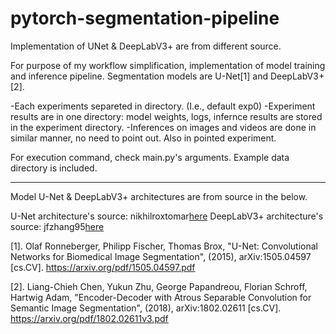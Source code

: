 # pytorch-segmentation-pipeline
Implementation of UNet &amp; DeepLabV3+ are from different source.

For purpose of my workflow simplification, 
implementation of model training and inference pipeline.
Segmentation models are U-Net[1] and DeepLabV3+[2].

-Each experiments separeted in directory. (I.e., default exp0)
-Experiment results are in one directory: model weights, logs, infernce results are stored in the experiment directory.
-Inferences on images and videos are done in similar manner, no need to point out. Also in pointed experiment.

For execution command, check main.py's arguments.
Example data directory is included.


-------------------------------------------------------------------------------------------------------------
Model U-Net & DeepLabV3+ architectures are from source in the below.

U-Net architecture's source: nikhilroxtomar[here](https://github.com/nikhilroxtomar/Semantic-Segmentation-Architecture/tree/main/PyTorch)
DeepLabV3+ architecture's source: jfzhang95[here](https://github.com/jfzhang95/pytorch-deeplab-xception)

[1]. Olaf Ronneberger, Philipp Fischer, Thomas Brox, "U-Net: Convolutional Networks for Biomedical Image Segmentation", (2015), arXiv:1505.04597 [cs.CV].
https://arxiv.org/pdf/1505.04597.pdf

[2]. Liang-Chieh Chen, Yukun Zhu, George Papandreou, Florian Schroff, Hartwig Adam, "Encoder-Decoder with Atrous Separable Convolution for Semantic Image Segmentation", (2018), arXiv:1802.02611 [cs.CV].
https://arxiv.org/pdf/1802.02611v3.pdf
